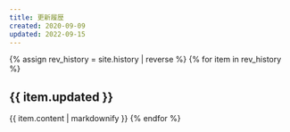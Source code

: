 ```yaml
---
title: 更新履歴
created: 2020-09-09
updated: 2022-09-15
---
```

{% assign rev_history = site.history | reverse %}
{% for item in rev_history %}
## <a name="{{ item.updated }}">{{ item.updated }}</a>
{{ item.content | markdownify }}
{% endfor %}
